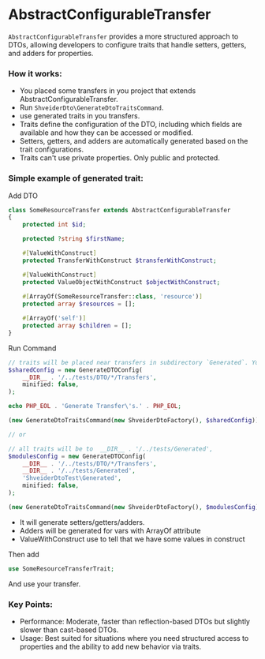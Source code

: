# AbstractConfigurableTransfer

`AbstractConfigurableTransfer` provides a more structured approach to DTOs, allowing developers to configure traits that handle setters, getters, and adders for properties.

### How it works:

- You placed some transfers in you project that extends AbstractConfigurableTransfer.
- Run `ShveiderDto\GenerateDtoTraitsCommand`.
- use generated traits in you transfers.
- Traits define the configuration of the DTO, including which fields are available and how they can be accessed or modified.
- Setters, getters, and adders are automatically generated based on the trait configurations.
- Traits can't use private properties. Only public and protected.

### Simple example of generated trait:

Add DTO
```php
class SomeResourceTransfer extends AbstractConfigurableTransfer
{
    protected int $id;

    protected ?string $firstName;

    #[ValueWithConstruct]
    protected TransferWithConstruct $transferWithConstruct;

    #[ValueWithConstruct]
    protected ValueObjectWithConstruct $objectWithConstruct;
    
    #[ArrayOf(SomeResourceTransfer::class, 'resource')]
    protected array $resources = [];

    #[ArrayOf('self')]
    protected array $children = [];
}
```

Run Command 
```php
// traits will be placed near transfers in subdirectory `Generated`. You can change this directory name by config. 
$sharedConfig = new GenerateDTOConfig(
    __DIR__ . '/../tests/DTO/*/Transfers',
    minified: false,
);

echo PHP_EOL . 'Generate Transfer\'s.' . PHP_EOL;

(new GenerateDtoTraitsCommand(new ShveiderDtoFactory(), $sharedConfig))->execute();

// or

// all traits will be to  __DIR__ . '/../tests/Generated',
$modulesConfig = new GenerateDTOConfig(
    __DIR__ . '/../tests/DTO/*/Transfers',
    __DIR__ . '/../tests/Generated',
    'ShveiderDtoTest\Generated',
    minified: false,
);

(new GenerateDtoTraitsCommand(new ShveiderDtoFactory(), $modulesConfig))->execute();

```

- It will generate setters/getters/adders.
- Adders will be generated for vars with ArrayOf attribute
- ValueWithConstruct use to tell that we have some values in construct

Then add 
```php
use SomeResourceTransferTrait;
```
And use your transfer.

### Key Points:
- Performance: Moderate, faster than reflection-based DTOs but slightly slower than cast-based DTOs.
- Usage: Best suited for situations where you need structured access to properties and the ability to add new behavior via traits.